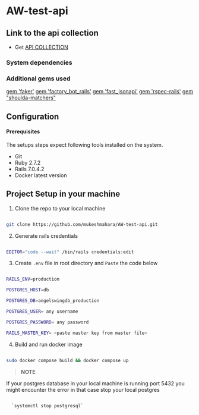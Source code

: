 # AW-test-api

## Link to the api collection 

* Get [API COLLECTION](https://elements.getpostman.com/redirect?entityId=9462682-eea4feb6-7937-4b89-a8e7-9c409b4026ac&entityType=collection)


### System dependencies


### Additional gems used

[gem 'faker'](https://github.com/faker-ruby/faker)
[gem 'factory_bot_rails'](https://github.com/thoughtbot/factory_bot_rails)
[gem 'fast_jsonapi'](https://github.com/jsonapi-serializer/jsonapi-serializer)
[gem 'rspec-rails'](https://github.com/rspec/rspec-rails)
[gem "shoulda-matchers"](https://github.com/thoughtbot/shoulda-matchers)

## Configuration

#### Prerequisites

  The setups steps expect following tools installed on the system.

  * Git
  * Ruby 2.7.2
  * Rails 7.0.4.2
  * Docker latest version


## Project Setup in your machine

1. Clone the repo to your local machine

```sh

git clone https://github.com/mukeshmahara/AW-test-api.git

```

2. Generate rails credentials 

```sh

EDITOR="code --wait" /bin/rails credentials:edit

```
3. Create `.env` file in root directory and `Paste` the code below

```sh

RAILS_ENV=production

POSTGRES_HOST=db

POSTGRES_DB=angelswingdb_production

POSTGRES_USER= any username

POSTGRES_PASSWORD= any password

RAILS_MASTER_KEY= <paste master key from master file>

```


4. Build and run docker image

```sh

sudo docker compose build && docker compose up

```
> **NOTE** 

If your postgres database in your local machine is running port 5432 you might encounter the error in that case stop your local postgres

```sh 

  `systemctl stop postgresql` 
  
```


